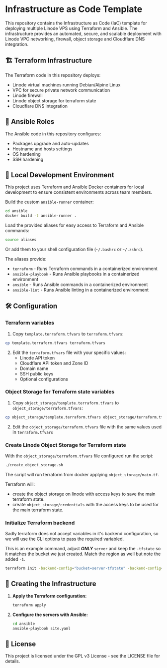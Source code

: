 # Infrastructure as Code Template

This repository contains the Infrastructure as Code (IaC) template for deploying multiple Linode VPS using Terraform and Ansible. The infrastructure provides an automated, secure, and scalable deployment with Linode VPC networking, firewall, object storage and Cloudflare DNS integration.

## 🏗️ Terraform Infrastructure

The Terraform code in this repository deploys:

- Linode virtual machines running Debian/Alpine Linux
- VPC for secure private network communication
- Linode firewall
- Linode object storage for terraform state
- Cloudflare DNS integration

## 🤖 Ansible Roles

The Ansible code in this repository configures:

- Packages upgrade and auto-updates
- Hostname and hosts settings
- OS hardening
- SSH hardening

## 🐳 Local Development Environment

This project uses Terraform and Ansible Docker containers for local development to ensure consistent environments across team members.

Build the custom `ansible-runner` container:

```bash
cd ansible
docker build -t ansible-runner .
```

Load the provided aliases for easy access to Terraform and Ansible commands:

```bash
source aliases
```

Or add them to your shell configuration file (`~/.bashrc` or `~/.zshrc`).

The aliases provide:

- `terraform` - Runs Terraform commands in a containerized environment
- `ansible-playbook` - Runs Ansible playbooks in a containerized environment
- `ansible` - Runs Ansible commands in a containerized environment
- `ansible-lint` - Runs Ansible linting in a containerized environment

## 🛠️ Configuration

### Terraform variables

1. Copy `template.terraform.tfvars` to `terraform.tfvars`:

```bash
cp template.terraform.tfvars terraform.tfvars
```

2. Edit the `terraform.tfvars` file with your specific values:
   - Linode API token
   - Cloudflare API token and Zone ID
   - Domain name
   - SSH public keys
   - Optional configurations

### Object Storage for Terraform state variables

1. Copy `object_storage/template.terraform.tfvars` to `object_storage/terraform.tfvars`:

```bash
cp object_storage/template.terraform.tfvars object_storage/terraform.tfvars
```

2. Edit the `object_storage/terraform.tfvars` file with the same values used in `terraform.tfvars`

### Create Linode Object Storage for Terraform state

With the `object_storage/terraform.tfvars` file configured run the script:

```bash
./create_object_storage.sh
```

The script will run terraform from docker applying `object_storage/main.tf`.

Terraform will:
   - create the object storage on linode with access keys to save the main terraform state.
   - create `object_storage/credentials` with the access keys to be used for the main terraform state.

### Initialize Terraform backend

Sadly terraform does not accept variables in it's backend configuration, so we will use the CLI options to pass the required variabled.

This is an example command, adjust ***ONLY*** `server` and keep the `-tfstate` so it matches the bucket we just created. Match the region as well but note the added `-1`.

```bash
terraform init -backend-config="bucket=server-tfstate" -backend-config="region=us-lax-1" -backend-config="endpoint=https://us-lax-1.linodeobjects.com"
```

## 🚀 Creating the Infrastructure

1. **Apply the Terraform configuration:**
   ```bash
   terraform apply
   ```

2. **Configure the servers with Ansible:**
   ```bash
   cd ansible
   ansible-playbook site.yaml
   ```

## 📝 License

This project is licensed under the GPL v3 License - see the LICENSE file for details.
